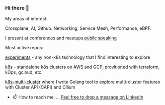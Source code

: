### Hi there 👋

My areas of interest:

Crossplane, AI, Github.
Networking, Service Mesh, Performance, eBPF.


I present at conferences and meetups
[public speaking](https://olga-mir.github.io/)

Most active repos:

[experiments](https://github.com/olga-mir/experiments) - any non-k8s technology that I find interesting to explore

[k8s](https://github.com/olga-mir/k8s) - standalone k8s clusters on AWS and GCP, provitioned with terraform, kOps, gcloud, etc.

[k8s-multi-cluster](https://github.com/olga-mir/k8s-multi-cluster) where I write Golang tool to explore multi-cluster features with Cluster API (CAPI) and Cilium


- 📫 How to reach me: ... [Feel free to drop a message on LinkedIn](https://www.linkedin.com/in/olgamirensky/)

